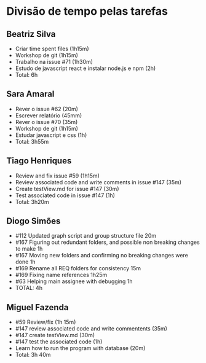 # Divisão de tempo pelas tarefas
## Beatriz Silva
* Criar time spent files (1h15m)
* Workshop de git (1h15m)
* Trabalho na issue #71 (1h30m)
* Estudo de javascript react e instalar node.js e npm (2h)
* Total: 6h

## Sara Amaral
* Rever o issue #62 (20m)
* Escrever relatório (45mm)
* Rever o issue #70 (35m)
* Workshop de git (1h15m)
* Estudar javascript e css (1h)
* Total: 3h55m

## Tiago Henriques
* Review and fix issue #59 (1h15m)
* Review associated code and write comments in issue #147 (35m)
* Create testView.md for issue #147 (30m)
* Test associated code in issue #147 (1h)
* Total: 3h20m

## Diogo Simões
* #112 Updated graph script and group structure file 20m
* #167 Figuring out redundant folders, and possible non breaking changes to make 1h
* #167 Moving new folders and confirming no breaking changes were done 1h
* #169 Rename all REQ folders for consistency 15m
* #169 Fixing name references 1h25m
* #63 Helping main assignee with debugging 1h
* TOTAL: 4h

## Miguel Fazenda
* #59 Review/fix (1h 15m)
* #147 review associated code and write commentents (35m)
* #147 create testView.md (30m)
* #147 test the associated code (1h)
* Learn how to run the program with database (20m)
* Total: 3h 40m



